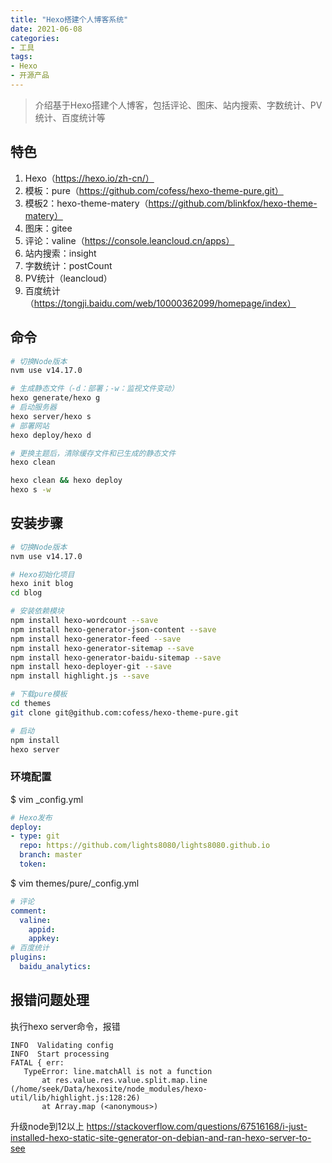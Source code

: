 ```yaml
---
title: "Hexo搭建个人博客系统"
date: 2021-06-08
categories:
- 工具
tags:
- Hexo
- 开源产品
---
```


> 介绍基于Hexo搭建个人博客，包括评论、图床、站内搜索、字数统计、PV统计、百度统计等

<!-- more -->

## 特色
1. Hexo（https://hexo.io/zh-cn/）
2. 模板：pure（https://github.com/cofess/hexo-theme-pure.git）
3. 模板2：hexo-theme-matery（https://github.com/blinkfox/hexo-theme-matery）
4. 图床：gitee
5. 评论：valine（https://console.leancloud.cn/apps）
6. 站内搜索：insight
7. 字数统计：postCount
8. PV统计（leancloud）
9. 百度统计（https://tongji.baidu.com/web/10000362099/homepage/index）

## 命令
```sh
# 切换Node版本
nvm use v14.17.0

# 生成静态文件（-d：部署；-w：监视文件变动）
hexo generate/hexo g
# 启动服务器
hexo server/hexo s
# 部署网站
hexo deploy/hexo d

# 更换主题后，清除缓存文件和已生成的静态文件
hexo clean

hexo clean && hexo deploy
hexo s -w
```

## 安装步骤
```sh
# 切换Node版本
nvm use v14.17.0

# Hexo初始化项目
hexo init blog
cd blog

# 安装依赖模块
npm install hexo-wordcount --save
npm install hexo-generator-json-content --save
npm install hexo-generator-feed --save
npm install hexo-generator-sitemap --save
npm install hexo-generator-baidu-sitemap --save
npm install hexo-deployer-git --save
npm install highlight.js --save

# 下载pure模板
cd themes
git clone git@github.com:cofess/hexo-theme-pure.git

# 启动
npm install
hexo server
```

### 环境配置

$ vim _config.yml
```yaml
# Hexo发布
deploy:
- type: git
  repo: https://github.com/lights8080/lights8080.github.io
  branch: master
  token: 
```

$ vim themes/pure/_config.yml
```yaml
# 评论
comment:
  valine:
    appid: 
    appkey: 
# 百度统计
plugins:
  baidu_analytics: 
```


## 报错问题处理
执行hexo server命令，报错
```
INFO  Validating config
INFO  Start processing
FATAL { err:
   TypeError: line.matchAll is not a function
       at res.value.res.value.split.map.line (/home/seek/Data/hexosite/node_modules/hexo-util/lib/highlight.js:128:26)
       at Array.map (<anonymous>)
```

升级node到12以上
https://stackoverflow.com/questions/67516168/i-just-installed-hexo-static-site-generator-on-debian-and-ran-hexo-server-to-see